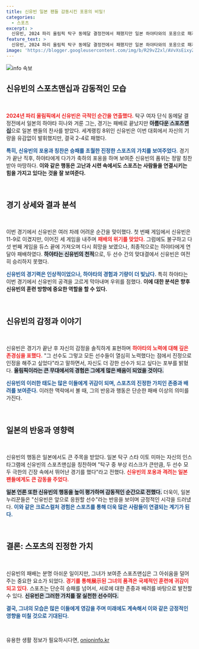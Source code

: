 ```yaml
---
title: 신유빈 일본 팬들 감동시킨 포옹의 비밀!
categories:
  - 스포츠
excerpt: >
  신유빈, 2024 파리 올림픽 탁구 동메달 결정전에서 패했지만 일본 하야타와의 포옹으로 패자의 품격을 보여 주며 찬사를 받았다. 그의 스포츠맨십에 일본 팬들도 감동했다.
feature_text: >
  신유빈, 2024 파리 올림픽 탁구 동메달 결정전에서 패했지만 일본 하야타와의 포옹으로 패자의 품격을 보여 주며 찬사를 받았다. 그의 스포츠맨십에 일본 팬들도 감동했다.
image: 'https://blogger.googleusercontent.com/img/b/R29vZ2xl/AVvXsEixyZcFfHzMRdzZMjFBmAUKJYCLCGyLL1o632UiGVXcaFdKo_bkvkuCioo0uUKlGfBVcT3P84aROyZIXSBEx3Aw5nCQ3pTgDom1WDC4m8eifvWiAmWEEVb4x6G_l8C0QH225ldMjyaFvpxGEBGNO37VmDTDMHGhJPq73UglMfDca1-0aw/s1600/blogspot.png'
---
```


<p><img src="https://blogger.googleusercontent.com/img/b/R29vZ2xl/AVvXsEixyZcFfHzMRdzZMjFBmAUKJYCLCGyLL1o632UiGVXcaFdKo_bkvkuCioo0uUKlGfBVcT3P84aROyZIXSBEx3Aw5nCQ3pTgDom1WDC4m8eifvWiAmWEEVb4x6G_l8C0QH225ldMjyaFvpxGEBGNO37VmDTDMHGhJPq73UglMfDca1-0aw/s1600/blogspot.png" alt="info 속보" /></p>

<h2 data-ke-size="size26">신유빈의 스포츠맨십과 감동적인 모습</h2>

<p data-ke-size="size16">&nbsp;</p>

<p><b><span style="color: #ee2323;">2024년 파리 올림픽에서 신유빈은 극적인 순간을 연출했다.</span></b> 탁구 여자 단식 동메달 결정전에서 일본의 하야타 히나와 겨룬 그는, 경기는 패배로 끝났지만 <b><span style="background-color: #21538527;">아름다운 스포츠맨십</span></b>으로 일본 팬들의 찬사를 받았다. 세계랭킹 8위인 신유빈은 이번 대회에서 자신의 기량을 유감없이 발휘했지만, 결국 2-4로 패했다. </p>

<p><b><span style="color: #1a5490;">특히, 신유빈의 포옹과 칭찬은 승패를 초월한 진정한 스포츠의 가치를 보여주었다.</span></b> 경기가 끝난 직후, 하야타에게 다가가 축하의 포옹을 하며 보여준 신유빈의 품위는 정말 칭찬받아 마땅하다. <b>이와 같은 행동은 고난과 시련 속에서도 스포츠는 사람들을 연결시키는 힘을 가지고 있다는 것을 잘 보여준다.</b> </p>

<p data-ke-size="size16">&nbsp;</p>

<h2 data-ke-size="size26">경기 상세와 결과 분석</h2>

<p data-ke-size="size16">&nbsp;</p>

<p>이번 경기에서 신유빈은 여러 차례 어려운 순간을 맞이했다. 첫 번째 게임에서 신유빈은 11-9로 이겼지만, 이어진 세 게임을 내주며 <b><span style="color: #ee2323;">패배의 위기를 맞았다.</span></b> 그럼에도 불구하고 다섯 번째 게임을 듀스 끝에 가져오며 다시 희망을 보였으나, 최종적으로는 하야타에게 연달아 패배하였다. <b><span style="background-color: #21538527;">하야타는 신유빈의 천적</span></b>으로, 두 선수 간의 맞대결에서 신유빈은 여전히 승리하지 못했다. </p>

<p><b><span style="color: #1a5490;">신유빈의 경기력은 인상적이었으나, 하야타의 경험과 기량이 더 빛났다.</span></b> 특히 하야타는 이번 경기에서 신유빈의 공격을 고르게 막아내며 우위를 점했다. <b>이에 대한 분석은 향후 신유빈의 훈련 방향에 중요한 역할을 할 수 있다.</b></p>

<p data-ke-size="size16">&nbsp;</p>

<h2 data-ke-size="size26">신유빈의 감정과 이야기</h2>

<p data-ke-size="size16">&nbsp;</p>

<p>신유빈은 경기가 끝난 후 자신의 감정을 솔직하게 표현하며 <b><span style="color: #ee2323;">하야타의 노력에 대해 깊은 존경심을 표했다.</span></b> "그 선수도 그렇고 모든 선수들이 열심히 노력했다는 점에서 진정으로 인정을 해주고 싶었다"라고 말하면서, 자신도 더 강한 선수가 되고 싶다는 포부를 밝혔다. <b><span style="background-color: #21538527;">올림픽이라는 큰 무대에서의 경험은 그에게 많은 배움이 되었을 것이다.</span></b> </p>

<p><b><span style="color: #1a5490;">신유빈의 이러한 태도는 많은 이들에게 귀감이 되며, 스포츠의 진정한 가치인 존중과 배려를 보여준다.</span></b> 이러한 맥락에서 볼 때, 그의 반응과 행동은 단순한 패배 이상의 의미를 가진다. </p>

<p data-ke-size="size16">&nbsp;</p>

<h2 data-ke-size="size26">일본의 반응과 영향력</h2>

<p data-ke-size="size16">&nbsp;</p>

<p>신유빈의 행동은 일본에서도 큰 주목을 받았다. 일본 탁구 스타 이토 미마는 자신의 인스타그램에 신유빈의 스포츠맨십을 칭찬하며 "탁구 중 부상 리스크가 큰만큼, 두 선수 모두 극한의 긴장 속에서 뛰어난 경기를 했다"라고 전했다. <b><span style="color: #ee2323;">신유빈의 포옹과 격려는 일본 팬들에게도 큰 감동을 주었다.</span></b> </p>

<p><b><span style="background-color: #21538527;">일본 언론 또한 신유빈의 행동을 높이 평가하며 감동적인 순간으로 전했다.</span></b> 더욱이, 일본 누리꾼들은 "신유빈은 앞으로 응원할 선수"라는 반응을 보이며 긍정적인 시각을 드러냈다. <b><span style="color: #1a5490;">이와 같은 크로스컬처 경험은 스포츠를 통해 더욱 많은 사람들이 연결되는 계기가 된다.</span></b></p>

<p data-ke-size="size16">&nbsp;</p>

<h2 data-ke-size="size26">결론: 스포츠의 진정한 가치</h2>

<p data-ke-size="size16">&nbsp;</p>

<p>신유빈의 패배는 분명 아쉬운 일이지만, 그녀가 보여준 스포츠맨십은 그 아쉬움을 덜어주는 중요한 요소가 되었다. <b><span style="color: #ee2323;">경기를 통해展示된 그녀의 품격은 국제적인 훈련에 귀감이 되고 있다.</span></b> 스포츠는 단순히 승패를 넘어서, 서로에 대한 존중과 배려를 바탕으로 발전할 수 있다. <b><span style="background-color: #21538527;">신유빈은 그러한 가치를 잘 실천한 선수이다.</span></b> </p>

<p><b><span style="color: #1a5490;">결국, 그녀의 모습은 많은 이들에게 영감을 주며 미래에도 계속해서 이와 같은 긍정적인 영향을 미칠 것으로 기대된다.</span></b> </p>

<p data-ke-size="size16">&nbsp;</p>
유용한 생활 정보가 필요하시다면, <a href="https://onioninfo.kr" rel="dofollow">onioninfo.kr</a>


